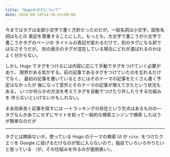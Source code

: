 ```yaml
---
title: "Hugoのタグについて"
date: 2020-08-18T14:38:52+09:00
---
```


今まではタグは全部小文字で書く方針だったのだが，一般名詞は小文字，固有名詞はもとの
表記を尊重することにした。もっとも，大文字で書こうが小文字で書こうかタグのページの
タイトルの表記が変わるだけで，別のタグになる訳ではなさそうだが。
別の表示のタグが混在している場合にどれが選ばれるのかはよく分からない。

しかし Hugo でタグをつけるには内容に応じて手動でタグをつけていく必要があり，
限界がある気がする。前の記事であるタグをつけていたのを忘れるだけでなく，
最初の記事を書いているときにはそのテーマの記事をたくさん書く予定はなかったが
後になって意外とそのテーマの記事が増えてきたという状況もある。
いつか何らかの方法を考えてタグを自動でつけたり外したりする仕組みを
作らないといけないかもしれない。

まあ効率良く記事を探すには ―トラッキングの存在という欠点はあるものの―
タグなんかあてにせずにサイトを絞って一般的な検索エンジンで検索
したほうが簡単なのだが

---

タグとは関係ないが，使っている Hugo のテーマの検索 UI が `site:` をつけたクエリを
Google に投げるだけなのが気に入らないので，独自でいろいろやりたいと思っている
（が，その仕組みを作るのが面倒臭い）。

